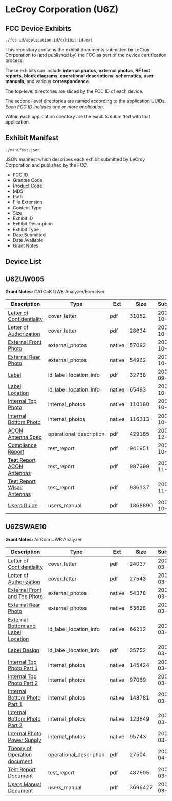 # LeCroy Corporation (U6Z)
## FCC Device Exhibits

```
./fcc-id/application-id/exhibit-id.ext
```

This repository contains the exhibit documents submitted by LeCroy Corporation to (and published by) the FCC as part of the device certification process.

These exhibits can include **internal photos**, **external photos**, **RF test reports**, **block diagrams**, **operational descriptions**, **schematics**, **user manuals**, and various **correspondence**.

The top-level directories are sliced by the FCC ID of each device.

The second-level directories are named according to the application UUIDs. *Each FCC ID includes one or more application.*

Within each application directory are the exhibits submitted with that application. 

## Exhibit Manifest

```
./manifest.json
```

JSON manifest which describes each exhibit submitted by LeCroy Corporation and published by the FCC.

- FCC ID
- Grantee Code
- Product Code
- MD5
- Path
- File Extension
- Content Type
- Size
- Exhibit ID
- Exhibit Description
- Exhibit Type
- Date Submitted
- Date Available
- Grant Notes

## Device List
## U6ZUW005
**Grant Notes:** CATC5K UWB Analyzer/Exerciser

| Description | Type | Ext | Size | Submitted | Available |
| ----------- | ---- | --- | ---- | --------- | --------- |
| [Letter of Confidentiality](U6ZUW005/25c32ebcb4c2fcd48ff071bce0fd8cf2/850404.pdf) | cover_letter | pdf | 31052 | 2007-10-02 | 2007-12-31 |
| [Letter of Authorization](U6ZUW005/25c32ebcb4c2fcd48ff071bce0fd8cf2/850405.pdf) | cover_letter | pdf | 28634 | 2007-10-02 | 2007-12-31 |
| [External Front Photo](U6ZUW005/25c32ebcb4c2fcd48ff071bce0fd8cf2/850398.native) | external_photos | native | 57092 | 2007-10-02 | 2007-12-31 |
| [External Rear Photo](U6ZUW005/25c32ebcb4c2fcd48ff071bce0fd8cf2/850399.native) | external_photos | native | 54962 | 2007-10-02 | 2007-12-31 |
| [Label](U6ZUW005/25c32ebcb4c2fcd48ff071bce0fd8cf2/846355.pdf) | id_label_location_info | pdf | 32768 | 2007-09-21 | 2007-12-31 |
| [Label Location](U6ZUW005/25c32ebcb4c2fcd48ff071bce0fd8cf2/850402.native) | id_label_location_info | native | 65493 | 2007-10-02 | 2007-12-31 |
| [Internal Top Photo](U6ZUW005/25c32ebcb4c2fcd48ff071bce0fd8cf2/850400.native) | internal_photos | native | 110180 | 2007-10-02 | 2007-12-31 |
| [Internal Bottom Photo](U6ZUW005/25c32ebcb4c2fcd48ff071bce0fd8cf2/850401.native) | internal_photos | native | 116313 | 2007-10-02 | 2007-12-31 |
| [ACON Antenna Spec](U6ZUW005/25c32ebcb4c2fcd48ff071bce0fd8cf2/875290.pdf) | operational_description | pdf | 429185 | 2007-12-04 | 2007-12-31 |
| [Compliance Report](U6ZUW005/25c32ebcb4c2fcd48ff071bce0fd8cf2/850396.pdf) | test_report | pdf | 941951 | 2007-10-02 | 2007-12-31 |
| [Test Report ACON Antennas](U6ZUW005/25c32ebcb4c2fcd48ff071bce0fd8cf2/873988.pdf) | test_report | pdf | 987399 | 2007-11-29 | 2007-12-31 |
| [Test Report Wisair Antennas](U6ZUW005/25c32ebcb4c2fcd48ff071bce0fd8cf2/873989.pdf) | test_report | pdf | 936137 | 2007-11-29 | 2007-12-31 |
| [Users Guide](U6ZUW005/25c32ebcb4c2fcd48ff071bce0fd8cf2/850388.pdf) | users_manual | pdf | 1868890 | 2007-10-02 | 2007-12-31 |
## U6ZSWAE10
**Grant Notes:** AirCom UWB Analyzer

| Description | Type | Ext | Size | Submitted | Available |
| ----------- | ---- | --- | ---- | --------- | --------- |
| [Letter of Confidentiality](U6ZSWAE10/32bc07ce6063a515741a9a13daae475f/773321.pdf) | cover_letter | pdf | 24037 | 2007-03-27 | 2007-04-30 |
| [Letter of Authorization](U6ZSWAE10/32bc07ce6063a515741a9a13daae475f/773322.pdf) | cover_letter | pdf | 27543 | 2007-03-27 | 2007-04-30 |
| [External Front and Top Photo](U6ZSWAE10/32bc07ce6063a515741a9a13daae475f/773319.native) | external_photos | native | 54378 | 2007-03-27 | 2007-04-30 |
| [External Rear Photo](U6ZSWAE10/32bc07ce6063a515741a9a13daae475f/773320.native) | external_photos | native | 53628 | 2007-03-27 | 2007-04-30 |
| [External Bottom and Label Location](U6ZSWAE10/32bc07ce6063a515741a9a13daae475f/773318.native) | id_label_location_info | native | 66212 | 2007-03-27 | 2007-04-30 |
| [Label Design](U6ZSWAE10/32bc07ce6063a515741a9a13daae475f/773324.pdf) | id_label_location_info | pdf | 35752 | 2007-03-27 | 2007-04-30 |
| [Internal Top Photo Part 1](U6ZSWAE10/32bc07ce6063a515741a9a13daae475f/773313.native) | internal_photos | native | 145424 | 2007-03-27 | 2007-04-30 |
| [Internal Top Photo Part 2](U6ZSWAE10/32bc07ce6063a515741a9a13daae475f/773314.native) | internal_photos | native | 97069 | 2007-03-27 | 2007-04-30 |
| [Internal Bottom Photo Part 1](U6ZSWAE10/32bc07ce6063a515741a9a13daae475f/773315.native) | internal_photos | native | 148781 | 2007-03-27 | 2007-04-30 |
| [Internal Bottom Photo Part 2](U6ZSWAE10/32bc07ce6063a515741a9a13daae475f/773316.native) | internal_photos | native | 123849 | 2007-03-27 | 2007-04-30 |
| [Internal Photo Power Supply](U6ZSWAE10/32bc07ce6063a515741a9a13daae475f/773317.native) | internal_photos | native | 95743 | 2007-03-27 | 2007-04-30 |
| [Theory of Operation document](U6ZSWAE10/32bc07ce6063a515741a9a13daae475f/784918.pdf) | operational_description | pdf | 27504 | 2007-04-25 | 2007-04-30 |
| [Test Report Document](U6ZSWAE10/32bc07ce6063a515741a9a13daae475f/773310.pdf) | test_report | pdf | 487505 | 2007-03-27 | 2007-04-30 |
| [Users Manual Document](U6ZSWAE10/32bc07ce6063a515741a9a13daae475f/773309.pdf) | users_manual | pdf | 3696427 | 2007-03-27 | 2007-04-30 |
